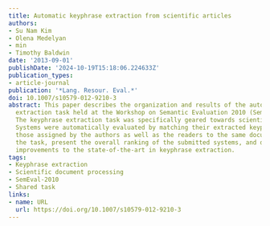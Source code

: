 ```yaml
---
title: Automatic keyphrase extraction from scientific articles
authors:
- Su Nam Kim
- Olena Medelyan
- min
- Timothy Baldwin
date: '2013-09-01'
publishDate: '2024-10-19T15:18:06.224633Z'
publication_types:
- article-journal
publication: '*Lang. Resour. Eval.*'
doi: 10.1007/s10579-012-9210-3
abstract: This paper describes the organization and results of the automatic keyphrase
  extraction task held at the Workshop on Semantic Evaluation 2010 (SemEval-2010).
  The keyphrase extraction task was specifically geared towards scientific articles.
  Systems were automatically evaluated by matching their extracted keyphrases against
  those assigned by the authors as well as the readers to the same documents. We outline
  the task, present the overall ranking of the submitted systems, and discuss the
  improvements to the state-of-the-art in keyphrase extraction.
tags:
- Keyphrase extraction
- Scientific document processing
- SemEval-2010
- Shared task
links:
- name: URL
  url: https://doi.org/10.1007/s10579-012-9210-3
---
```

